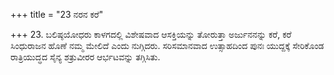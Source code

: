 +++
title = "23 ನರನ ಕರೆ"

+++
23. ಬಲಿಷ್ಠಯೋಧರು ಕಾಳಗದಲ್ಲಿ ವಿಶೇಷವಾದ ಆಸಕ್ತಿಯನ್ನು ತೋರುತ್ತಾ ಅರ್ಜುನನನ್ನು ಕರೆ, ಕರೆ ಸಿಂಧುರಾಜನ ಹೊಣೆ ನಮ್ಮ ಮೇಲಿದೆ ಎಂದು ನುಗ್ಗಿದರು. ಸರಿಸಮಾನವಾದ ಉತ್ಸಾಹದಿಂದ ಪುನಃ ಯುದ್ದಕ್ಕೆ ಸೇರಿಕೊಂಡ ರಾತ್ರಿಯುದ್ಧದ ಸೈನ್ಯ ಶತ್ರುವೀರರ ಆರ್ಭಟವನ್ನು ತಗ್ಗಿಸಿತು.